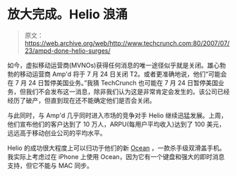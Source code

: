 # 放大完成。Helio 浪涌

> 原文：<https://web.archive.org/web/http://www.techcrunch.com:80/2007/07/23/ampd-done-helio-surges/>

如今，虚拟移动运营商(MVNOs)获得任何消息的唯一途径似乎就是关闭。雄心勃勃的移动运营商 Amp'd 将于 7 月 24 日关闭 T2。或者更准确地说，他们“可能会在 7 月 24 日暂停美国业务。”我猜 TechCrunch 也可能在 7 月 24 日暂停美国业务，但我们不会发布这一消息，除非我们认为这是非常肯定会发生的。该公司已经经历了破产，但直到现在还不能确定他们是否会关闭。

与此同时，与 Amp'd 几乎同时进入市场的竞争对手 Helio 继续迅猛发展。上周，他们宣布他们的客户达到了 10 万人，ARPU(每用户平均收入)达到了 100 美元，远远高于移动创业公司的平均水平。

Helio 的成功很大程度上可以归功于他们的新 [Ocean](https://web.archive.org/web/20150928204408/http://crunchgear.com/2007/05/10/helio-ocean-the-review/) ，一款杀手级双滑盖手机。我实际上考虑过在 iPhone 上使用 Ocean，因为它有一个键盘和强大的即时消息支持，但它不能与 MAC 同步。